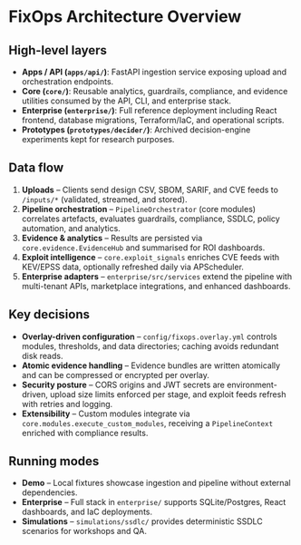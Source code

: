 # FixOps Architecture Overview

## High-level layers
- **Apps / API (`apps/api/`)**: FastAPI ingestion service exposing upload and orchestration endpoints.
- **Core (`core/`)**: Reusable analytics, guardrails, compliance, and evidence utilities consumed by the API, CLI, and enterprise stack.
- **Enterprise (`enterprise/`)**: Full reference deployment including React frontend, database migrations, Terraform/IaC, and operational scripts.
- **Prototypes (`prototypes/decider/`)**: Archived decision-engine experiments kept for research purposes.

## Data flow
1. **Uploads** – Clients send design CSV, SBOM, SARIF, and CVE feeds to `/inputs/*` (validated, streamed, and stored).
2. **Pipeline orchestration** – `PipelineOrchestrator` (core modules) correlates artefacts, evaluates guardrails, compliance, SSDLC, policy automation, and analytics.
3. **Evidence & analytics** – Results are persisted via `core.evidence.EvidenceHub` and summarised for ROI dashboards.
4. **Exploit intelligence** – `core.exploit_signals` enriches CVE feeds with KEV/EPSS data, optionally refreshed daily via APScheduler.
5. **Enterprise adapters** – `enterprise/src/services` extend the pipeline with multi-tenant APIs, marketplace integrations, and enhanced dashboards.

## Key decisions
- **Overlay-driven configuration** – `config/fixops.overlay.yml` controls modules, thresholds, and data directories; caching avoids redundant disk reads.
- **Atomic evidence handling** – Evidence bundles are written atomically and can be compressed or encrypted per overlay.
- **Security posture** – CORS origins and JWT secrets are environment-driven, upload size limits enforced per stage, and exploit feeds refresh with retries and logging.
- **Extensibility** – Custom modules integrate via `core.modules.execute_custom_modules`, receiving a `PipelineContext` enriched with compliance results.

## Running modes
- **Demo** – Local fixtures showcase ingestion and pipeline without external dependencies.
- **Enterprise** – Full stack in `enterprise/` supports SQLite/Postgres, React dashboards, and IaC deployments.
- **Simulations** – `simulations/ssdlc/` provides deterministic SSDLC scenarios for workshops and QA.
